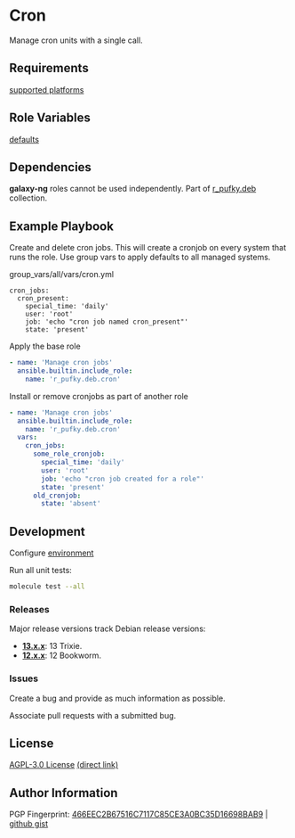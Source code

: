 # Cron
Manage cron units with a single call.

## Requirements
[supported platforms](https://github.com/r-pufky/ansible_cron/blob/main/meta/main.yml)

## Role Variables
[defaults](https://github.com/r-pufky/ansible_cron/blob/main/defaults/main)

## Dependencies
**galaxy-ng** roles cannot be used independently. Part of
[r_pufky.deb](https://github.com/r-pufky/ansible_collection_deb) collection.

## Example Playbook
Create and delete cron jobs. This will create a cronjob on every system that
runs the role. Use group vars to apply defaults to all managed systems.

group_vars/all/vars/cron.yml
```
cron_jobs:
  cron_present:
    special_time: 'daily'
    user: 'root'
    job: 'echo "cron job named cron_present"'
    state: 'present'
```

Apply the base role
``` yaml
- name: 'Manage cron jobs'
  ansible.builtin.include_role:
    name: 'r_pufky.deb.cron'
```

Install or remove cronjobs as part of another role
``` yaml
- name: 'Manage cron jobs'
  ansible.builtin.include_role:
    name: 'r_pufky.deb.cron'
  vars:
    cron_jobs:
      some_role_cronjob:
        special_time: 'daily'
        user: 'root'
        job: 'echo "cron job created for a role"'
        state: 'present'
      old_cronjob:
        state: 'absent'
```

## Development
Configure [environment](https://github.com/r-pufky/ansible_collection_docs/blob/main/ansible/environment.md)

Run all unit tests:
``` bash
molecule test --all
```

### Releases
Major release versions track Debian release versions:

* **[13.x.x](https://github.com/r-pufky/ansible_cron)**: 13 Trixie.
* **[12.x.x](https://github.com/r-pufky/ansible_cron/tree/12.x)**: 12 Bookworm.

### Issues
Create a bug and provide as much information as possible.

Associate pull requests with a submitted bug.

## License
[AGPL-3.0 License](https://www.tldrlegal.com/license/gnu-affero-general-public-license-v3-agpl-3-0)
 [(direct link)](https://github.com/r-pufky/ansible_cron/blob/main/LICENSE)

## Author Information
PGP Fingerprint: [466EEC2B67516C7117C85CE3A0BC35D16698BAB9](https://keys.openpgp.org/vks/v1/by-fingerprint/466EEC2B67516C7117C85CE3A0BC35D16698BAB9)
| [github gist](https://gist.github.com/r-pufky/a8df36977c55b5bb20829267c4c49d22)
